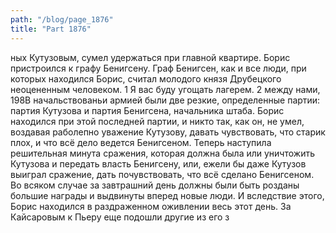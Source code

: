 ```yaml
---
path: "/blog/page_1876"
title: "Part 1876"
---
```


ных Кутузовым, сумел удержаться при главной квартире. Борис пристроился к графу Бенигсену. Граф Бенигсен, как и все люди, при которых находился Борис, считал молодого князя Друбецкого неоцененным человеком.
1 Я вас буду угощать лагерем.
2 между нами,
198В начальствованьи армией были две резкие, определенные партии: партия Кутузова и партия Бенигсена, начальника штаба. Борис находился при этой последней партии, и никто так, как он, не умел, воздавая раболепно уважение Кутузову, давать чувствовать, что старик плох, и что всё дело ведется Бенигсеном. Теперь наступила решительная минута сражения, которая должна была или уничтожить Кутузова и передать власть Бенигсену, или, ежели бы даже Кутузов выиграл сражение, дать почувствовать, что всё сделано Бенигсеном. Во всяком случае за завтрашний день должны были быть розданы большие награды и выдвинуты вперед новые люди. И вследствие этого, Борис находился в раздраженном оживлении весь этот день.
За Кайсаровым к Пьеру еще подошли другие из его з

